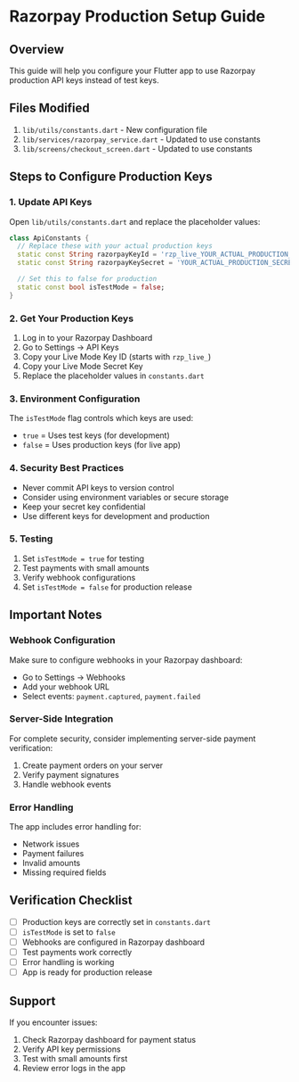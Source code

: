 # Razorpay Production Setup Guide

## Overview

This guide will help you configure your Flutter app to use Razorpay production API keys instead of test keys.

## Files Modified

1. `lib/utils/constants.dart` - New configuration file
2. `lib/services/razorpay_service.dart` - Updated to use constants
3. `lib/screens/checkout_screen.dart` - Updated to use constants

## Steps to Configure Production Keys

### 1. Update API Keys

Open `lib/utils/constants.dart` and replace the placeholder values:

```dart
class ApiConstants {
  // Replace these with your actual production keys
  static const String razorpayKeyId = 'rzp_live_YOUR_ACTUAL_PRODUCTION_KEY_ID';
  static const String razorpayKeySecret = 'YOUR_ACTUAL_PRODUCTION_SECRET_KEY';

  // Set this to false for production
  static const bool isTestMode = false;
}
```

### 2. Get Your Production Keys

1. Log in to your Razorpay Dashboard
2. Go to Settings → API Keys
3. Copy your Live Mode Key ID (starts with `rzp_live_`)
4. Copy your Live Mode Secret Key
5. Replace the placeholder values in `constants.dart`

### 3. Environment Configuration

The `isTestMode` flag controls which keys are used:

- `true` = Uses test keys (for development)
- `false` = Uses production keys (for live app)

### 4. Security Best Practices

- Never commit API keys to version control
- Consider using environment variables or secure storage
- Keep your secret key confidential
- Use different keys for development and production

### 5. Testing

1. Set `isTestMode = true` for testing
2. Test payments with small amounts
3. Verify webhook configurations
4. Set `isTestMode = false` for production release

## Important Notes

### Webhook Configuration

Make sure to configure webhooks in your Razorpay dashboard:

- Go to Settings → Webhooks
- Add your webhook URL
- Select events: `payment.captured`, `payment.failed`

### Server-Side Integration

For complete security, consider implementing server-side payment verification:

1. Create payment orders on your server
2. Verify payment signatures
3. Handle webhook events

### Error Handling

The app includes error handling for:

- Network issues
- Payment failures
- Invalid amounts
- Missing required fields

## Verification Checklist

- [ ] Production keys are correctly set in `constants.dart`
- [ ] `isTestMode` is set to `false`
- [ ] Webhooks are configured in Razorpay dashboard
- [ ] Test payments work correctly
- [ ] Error handling is working
- [ ] App is ready for production release

## Support

If you encounter issues:

1. Check Razorpay dashboard for payment status
2. Verify API key permissions
3. Test with small amounts first
4. Review error logs in the app
